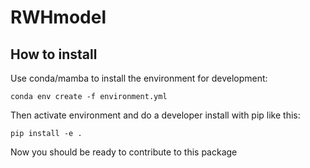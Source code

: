 # RWHmodel

## How to install

Use conda/mamba to install the environment for development:

```
conda env create -f environment.yml
```

Then activate environment and do a developer install with pip like this:

```
pip install -e .
```

Now you should be ready to contribute to this package
